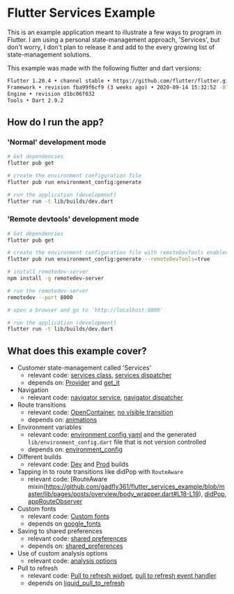 # Flutter Services Example

This is an example application meant to illustrate a few ways to program in Flutter.
I am using a personal state-management approach, 'Services', but don't worry, I don't plan to release it and add to the every growing list of state-management solutions.

This example was made with the following flutter and dart versions:
```sh
Flutter 1.20.4 • channel stable • https://github.com/flutter/flutter.git
Framework • revision fba99f6cf9 (3 weeks ago) • 2020-09-14 15:32:52 -0700
Engine • revision d1bc06f032
Tools • Dart 2.9.2
```

## How do I run the app?

### 'Normal' development mode

```sh
# Get dependencies
flutter pub get

# create the environment configuration file
flutter pub run environment_config:generate

# run the application (development)
flutter run -t lib/builds/dev.dart
```

### 'Remote devtools' development mode

```sh
# Get dependencies
flutter pub get

# create the environment configuration file with remoteDevTools enabled
flutter pub run environment_config:generate --remoteDevTools=true

# install remotedev-server
npm install -g remotedev-server

# run the remotedev-server
remotedev --port 8000

# open a browser and go to `http://localhost:8000`

# run the application (development)
flutter run -t lib/builds/dev.dart
```

## What does this example cover?

- Customer state-management called 'Services'
  - relevant code: [services class](https://github.com/gadfly361/flutter_services_example/blob/master/lib/framework/services.dart), [services dispatcher](https://github.com/gadfly361/flutter_services_example/blob/master/lib/services/services_event_dispatcher.dart) 
  - depends on: [Provider](https://pub.dev/packages/provider) and [get_it](https://pub.dev/packages/get_it)
- Navigation
  - relevant code: [navigator service](https://github.com/gadfly361/flutter_services_example/blob/master/lib/services/navigator/service.dart), [navigator dispatcher](https://github.com/gadfly361/flutter_services_example/blob/master/lib/services/navigator/service_event_dispatcher.dart)
- Route transitions
  - relevant code: [OpenContainer](https://github.com/gadfly361/flutter_services_example/blob/64d0e2ae7c28ee6f43d2c341d383cbb4b274437b/lib/pages/posts/overview/widgets_connector/posts_list.dart#L48), [no visible transition](https://github.com/gadfly361/flutter_services_example/blob/master/lib/services/navigator/route_transitions/no_visible_transition.dart) 
  - depends on: [animations](https://pub.dev/packages/animations)
- Environment variables
  - relevant code: [environment config yaml](https://github.com/gadfly361/flutter_services_example/blob/master/environment_config.yaml) and the generated `lib/environment_config.dart` file that is not version controlled
  - depends on: [environment_config](https://pub.dev/packages/environment_config)
- Different builds
  - relevant code: [Dev](https://github.com/gadfly361/flutter_services_example/blob/master/lib/builds/dev.dart) and [Prod](https://github.com/gadfly361/flutter_services_example/blob/master/lib/builds/prod.dart) builds
- Tapping in to route transitions like didPop with `RouteAware`
  - relevant code: [RouteAware mixin(https://github.com/gadfly361/flutter_services_example/blob/master/lib/pages/posts/overview/body_wrapper.dart#L18-L19), [didPop](https://github.com/gadfly361/flutter_services_example/blob/e6a518cfe48bef951e6b5981a2cef298e6d028af/lib/pages/posts/overview/body_wrapper.dart#L66), [appRouteObserver](https://github.com/gadfly361/flutter_services_example/blob/e6a518cfe48bef951e6b5981a2cef298e6d028af/lib/app_root.dart#L62) 
- Custom fonts
  - relevant code: [Custom fonts](https://github.com/gadfly361/flutter_services_example/blob/master/lib/shared/styles/text_theme.dart)
  - depends on [google_fonts](https://pub.dev/packages/google_fonts)
- Saving to shared preferences
  - relevant code: [shared preferences](https://github.com/gadfly361/flutter_services_example/blob/master/lib/services/shared_preferences/service_event_dispatcher.dart)
  - depends on: [shared_preferences](https://pub.dev/packages/shared_preferences)
- Use of custom analysis options 
  - relevant code: [analysis options](https://github.com/gadfly361/flutter_services_example/blob/master/analysis_options.yaml)
- Pull to refresh 
  - relevant code: [Pull to refresh widget](https://github.com/gadfly361/flutter_services_example/blob/bc4029944b1052bc9beb8633d9e46f6cc281b866/lib/pages/posts/overview/widgets_connector/posts_list.dart#L27), [pull to refresh event handler](https://github.com/gadfly361/flutter_services_example/blob/master/lib/services/pull_to_refresh/service_event_handler.dart)  
  - depends on [liquid_pull_to_refresh](https://pub.dev/packages/liquid_pull_to_refresh)
